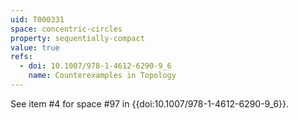 ```yaml
---
uid: T000331
space: concentric-circles
property: sequentially-compact
value: true
refs:
  - doi: 10.1007/978-1-4612-6290-9_6
    name: Counterexamples in Topology
---
```

See item #4 for space #97 in {{doi:10.1007/978-1-4612-6290-9_6}}.
